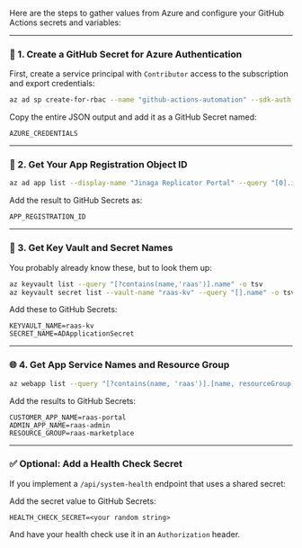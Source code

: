 Here are the steps to gather values from Azure and configure your GitHub Actions secrets and variables:

---

### 🔐 1. **Create a GitHub Secret for Azure Authentication**

First, create a service principal with `Contributor` access to the subscription and export credentials:

```bash
az ad sp create-for-rbac --name "github-actions-automation" --sdk-auth
```

Copy the entire JSON output and add it as a GitHub Secret named:

```
AZURE_CREDENTIALS
```

---

### 🔎 2. **Get Your App Registration Object ID**

```bash
az ad app list --display-name "Jinaga Replicator Portal" --query "[0].id" -o tsv
```

Add the result to GitHub Secrets as:

```
APP_REGISTRATION_ID
```

---

### 🔐 3. **Get Key Vault and Secret Names**

You probably already know these, but to look them up:

```bash
az keyvault list --query "[?contains(name,'raas')].name" -o tsv
az keyvault secret list --vault-name "raas-kv" --query "[].name" -o tsv
```

Add these to GitHub Secrets:

```
KEYVAULT_NAME=raas-kv
SECRET_NAME=ADApplicationSecret
```

---

### 🌐 4. **Get App Service Names and Resource Group**

```bash
az webapp list --query "[?contains(name, 'raas')].[name, resourceGroup]" -o table
```

Add the results to GitHub Secrets:

```
CUSTOMER_APP_NAME=raas-portal
ADMIN_APP_NAME=raas-admin
RESOURCE_GROUP=raas-marketplace
```

---

### ✅ Optional: Add a Health Check Secret

If you implement a `/api/system-health` endpoint that uses a shared secret:

Add the secret value to GitHub Secrets:

```
HEALTH_CHECK_SECRET=<your random string>
```

And have your health check use it in an `Authorization` header.
